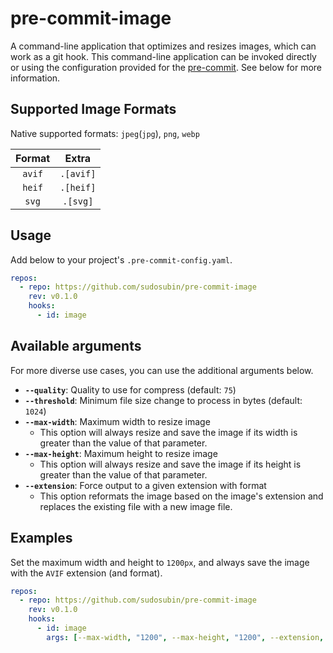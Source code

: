 # pre-commit-image

A command-line application that optimizes and resizes images, which can work as a git hook.
This command-line application can be invoked directly or using the configuration provided for the [pre-commit](https://pre-commit.com/). See below for more information.

## Supported Image Formats

Native supported formats: `jpeg`(`jpg`), `png`, `webp`

| Format |   Extra   |
|:------:|:---------:|
| `avif` | `.[avif]` |
| `heif` | `.[heif]` |
| `svg`  | `.[svg]`  |

## Usage

Add below to your project's `.pre-commit-config.yaml`.

```yaml
repos:
  - repo: https://github.com/sudosubin/pre-commit-image
    rev: v0.1.0
    hooks:
      - id: image
```

## Available arguments

For more diverse use cases, you can use the additional arguments below.

- **`--quality`**: Quality to use for compress (default: `75`)
- **`--threshold`**: Minimum file size change to process in bytes (default: `1024`)
- **`--max-width`**: Maximum width to resize image
  - This option will always resize and save the image if its width is greater than the value of that parameter.
- **`--max-height`**: Maximum height to resize image
  - This option will always resize and save the image if its height is greater than the value of that parameter.
- **`--extension`**: Force output to a given extension with format
  - This option reformats the image based on the image's extension and replaces the existing file with a new image file.

## Examples

Set the maximum width and height to `1200px`, and always save the image with the `AVIF` extension (and format).

```yaml
repos:
  - repo: https://github.com/sudosubin/pre-commit-image
    rev: v0.1.0
    hooks:
      - id: image
        args: [--max-width, "1200", --max-height, "1200", --extension, avif]
```
